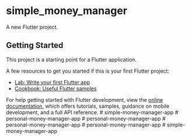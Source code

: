 # simple_money_manager

A new Flutter project.

## Getting Started

This project is a starting point for a Flutter application.

A few resources to get you started if this is your first Flutter project:

- [Lab: Write your first Flutter app](https://docs.flutter.dev/get-started/codelab)
- [Cookbook: Useful Flutter samples](https://docs.flutter.dev/cookbook)

For help getting started with Flutter development, view the
[online documentation](https://docs.flutter.dev/), which offers tutorials,
samples, guidance on mobile development, and a full API reference.
#   s i m p l e - m o n e y - m a n a g e r - a p p  
 #   p e r s o n a l - m o n e y - m a n a g e r - a p p  
 #   p e r s o n a l - m o n e y - m a n a g e r - a p p  
 #   p e r s o n a l - m o n e y - m a n a g e r - a p p  
 #   p e r s o n a l - m o n e y - m a n a g e r - a p p  
 #   s i m p l e - m o n e y - m a n a g e r - a p p  
 